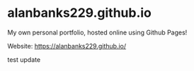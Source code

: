 # alanbanks229.github.io

My own personal portfolio, hosted online using Github Pages!

Website: https://alanbanks229.github.io/

test update